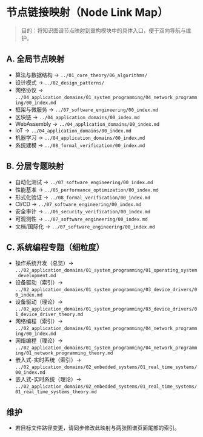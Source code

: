 # 节点链接映射（Node Link Map）

> 目的：将知识图谱节点映射到重构模块中的具体入口，便于双向导航与维护。

## A. 全局节点映射

- 算法与数据结构 → `../01_core_theory/06_algorithms/`
- 设计模式 → `../02_design_patterns/`
- 网络协议 → `../04_application_domains/01_system_programming/04_network_programming/00_index.md`
- 框架与微服务 → `../07_software_engineering/00_index.md`
- 区块链 → `../04_application_domains/00_index.md`
- WebAssembly → `../04_application_domains/00_index.md`
- IoT → `../04_application_domains/00_index.md`
- 机器学习 → `../04_application_domains/00_index.md`
- 系统建模 → `../08_formal_verification/00_index.md`

## B. 分层专题映射

- 自动化测试 → `../07_software_engineering/00_index.md`
- 性能基准 → `../05_performance_optimization/00_index.md`
- 形式化验证 → `../08_formal_verification/00_index.md`
- CI/CD → `../07_software_engineering/00_index.md`
- 安全审计 → `../06_security_verification/00_index.md`
- 可观测性 → `../07_software_engineering/00_index.md`
- 文档/国际化 → `../07_software_engineering/00_index.md`

## C. 系统编程专题（细粒度）

- 操作系统开发（总览）→ `../02_application_domains/01_system_programming/01_operating_system_development.md`
- 设备驱动（索引）→ `../02_application_domains/01_system_programming/03_device_drivers/00_index.md`
- 设备驱动（理论）→ `../02_application_domains/01_system_programming/03_device_drivers/01_device_driver_theory.md`
- 网络编程（索引）→ `../02_application_domains/01_system_programming/04_network_programming/00_index.md`
- 网络编程（理论）→ `../02_application_domains/01_system_programming/04_network_programming/01_network_programming_theory.md`
- 嵌入式-实时系统（索引）→ `../02_application_domains/02_embedded_systems/01_real_time_systems/00_index.md`
- 嵌入式-实时系统（理论）→ `../02_application_domains/02_embedded_systems/01_real_time_systems/01_real_time_systems_theory.md`

## 维护

- 若目标文件路径变更，请同步修改此映射与两张图谱页面尾部的索引。
